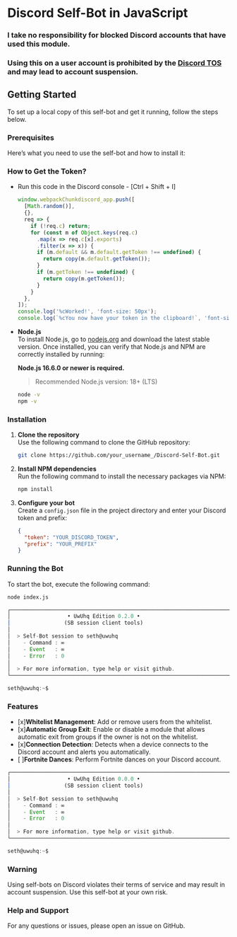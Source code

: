 # Discord Self-Bot in JavaScript

### <strong>I take no responsibility for blocked Discord accounts that have used this module.</strong>
### <strong>Using this on a user account is prohibited by the [Discord TOS](https://discord.com/terms) and may lead to account suspension.</strong>

## Getting Started

To set up a local copy of this self-bot and get it running, follow the steps below.

### Prerequisites

Here’s what you need to use the self-bot and how to install it:

### How to Get the Token?

- Run this code in the Discord console - [Ctrl + Shift + I]

  ```js
  window.webpackChunkdiscord_app.push([
    [Math.random()],
    {},
    req => {
      if (!req.c) return;
      for (const m of Object.keys(req.c)
        .map(x => req.c[x].exports)
        .filter(x => x)) {
        if (m.default && m.default.getToken !== undefined) {
          return copy(m.default.getToken());
        }
        if (m.getToken !== undefined) {
          return copy(m.getToken());
        }
      }
    },
  ]);
  console.log('%cWorked!', 'font-size: 50px');
  console.log(`%cYou now have your token in the clipboard!`, 'font-size: 16px');
  ```

- **Node.js**  
  To install Node.js, go to [nodejs.org](https://nodejs.org/) and download the latest stable version. Once installed, you can verify that Node.js and NPM are correctly installed by running:

  **Node.js 16.6.0 or newer is required.**

  > Recommended Node.js version: 18+ (LTS)
  ```sh
  node -v
  npm -v
  ```

### Installation

1. **Clone the repository**  
   Use the following command to clone the GitHub repository:

   ```sh
   git clone https://github.com/your_username_/Discord-Self-Bot.git
   ```

2. **Install NPM dependencies**  
   Run the following command to install the necessary packages via NPM:

   ```sh
   npm install
   ```

3. **Configure your bot**  
   Create a `config.json` file in the project directory and enter your Discord token and prefix:

   ```json
   {
     "token": "YOUR_DISCORD_TOKEN",
     "prefix": "YOUR_PREFIX"
   }
   ```

### Running the Bot

To start the bot, execute the following command:

```sh
node index.js
```

```js
┌──────────────────────────────────────────────────────────────────────┐
│                  • UwUhq Edition 0.2.0 •                             │
│                 (SB session client tools)                            │
│                                                                      │
│  > Self-Bot session to seth@uwuhq                                    │
│    - Command : ∞                                                     │
│    - Event   : ∞                                                     │
│    - Error   : 0                                                     │
│                                                                      │
│  > For more information, type help or visit github.                  │
└──────────────────────────────────────────────────────────────────────┘

seth@uwuhq:~$
```

### Features

- [x]**Whitelist Management**: Add or remove users from the whitelist.
- [x]**Automatic Group Exit**: Enable or disable a module that allows automatic exit from groups if the owner is not on the whitelist.
- [x]**Connection Detection**: Detects when a device connects to the Discord account and alerts you automatically.
- [ ]**Fortnite Dances**: Perform Fortnite dances on your Discord account.

```js
┌──────────────────────────────────────────────────────────────────────┐
│                  • UwUhq Edition 0.0.0 •                             │
│                 (SB session client tools)                            │
│                                                                      │
│  > Self-Bot session to seth@uwuhq                                    │
│    - Command : ∞                                                     │
│    - Event   : ∞                                                     │
│    - Error   : 0                                                     │
│                                                                      │
│  > For more information, type help or visit github.                  │
└──────────────────────────────────────────────────────────────────────┘

seth@uwuhq:~$
```

### Warning

Using self-bots on Discord violates their terms of service and may result in account suspension. Use this self-bot at your own risk.

### Help and Support

For any questions or issues, please open an issue on GitHub.

